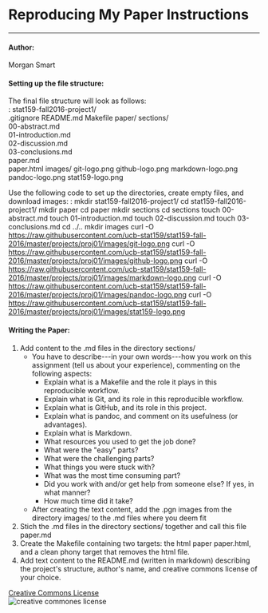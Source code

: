 # Reproducing My Paper Instructions 
 ---
#### Author:   
Morgan Smart
#### Setting up the file structure:
The final file structure will look as follows:    
:       stat159-fall2016-project1/    
            .gitignore
            README.md
            Makefile
            paper/
                sections/  
            		00-abstract.md  
            		01-introduction.md   
            		02-discussion.md    
            		03-conclusions.md  
        		paper.md    
        		paper.html
    		images/
        		git-logo.png
        		github-logo.png
        		markdown-logo.png
        		pandoc-logo.png
        		stat159-logo.png

Use the following code to set up the directories, create empty files, and download images:
:       mkdir stat159-fall2016-project1/
	    cd stat159-fall2016-project1/
	    mkdir paper
	    cd paper
	    mkdir sections
	    cd sections
	    touch 00-abstract.md
        touch 01-introduction.md
        touch 02-discussion.md
        touch 03-conclusions.md
        cd ../..
	    mkdir images
	    curl -O https://raw.githubusercontent.com/ucb-stat159/stat159-fall-2016/master/projects/proj01/images/git-logo.png
	    curl -O https://raw.githubusercontent.com/ucb-stat159/stat159-fall-2016/master/projects/proj01/images/github-logo.png
	    curl -O https://raw.githubusercontent.com/ucb-stat159/stat159-fall-2016/master/projects/proj01/images/markdown-logo.png
	    curl -O https://raw.githubusercontent.com/ucb-stat159/stat159-fall-2016/master/projects/proj01/images/pandoc-logo.png
	    curl -O https://raw.githubusercontent.com/ucb-stat159/stat159-fall-2016/master/projects/proj01/images/stat159-logo.png

#### Writing the Paper:
1. Add content to the .md files in the directory sections/  
    * You have to describe---in your own words---how you work on this assignment (tell us about your experience), commenting on the following aspects:
        * Explain what is a Makefile and the role it plays in this reproducible workflow.
        * Explain what is Git, and its role in this reproducible workflow.
        * Explain what is GitHub, and its role in this project.
        * Explain what is pandoc, and comment on its usefulness (or advantages).
        * Explain what is Markdown.
        * What resources you used to get the job done?
        * What were the "easy" parts?
        * What were the challenging parts?
        * What things you were stuck with?
        * What was the most time consuming part?
        * Did you work with and/or get help from someone else? If yes, in what manner?
        * How much time did it take?
    * After creating the text content, add the .pgn images from the directory images/ to the .md files where you deem fit
2. Stich the .md files in the directory sections/ together and call this file paper.md
3. Create the Makefile containing two targets: the html paper paper.html, and a clean phony target that removes the html file.
4. Add text content to the README.md (written in markdown) describing the project's structure, author's name, and creative commons license of your choice.
 
[Creative Commons License](https://creativecommons.org/licenses/by-nc/4.0/)  
![creative commones license](https://i.creativecommons.org/l/by-nc/4.0/88x31.png)

